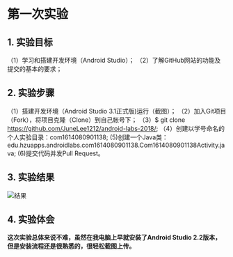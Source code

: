 # 第一次实验 

## 1. 实验目标
（1）学习和搭建开发环境（Android Studio）；
（2）了解GitHub网站的功能及提交的基本的要求；
## 2. 实验步骤
（1）搭建开发环境（Android Studio 3.1正式版)运行（截图）；
（2）加入Git项目（Fork），将项目克隆（Clone）到自己帐号下；
（3）$ git clone https://github.com/JuneLee1212/android-labs-2018/;
（4）创建以学号命名的个人实验目录：com1614080901138;
 (5)创建一个Java类：edu.hzuapps.androidlabs.com1614080901138.Com1614080901138Activity.java;
 (6)提交代码并发Pull Request。

## 3. 实验结果

![结果](https://github.com/imagic97/android-labs-2018/blob/master/com1614080901222/com1614080901222.png)
## 4. 实验体会

**这次实验总体来说不难，虽然在我电脑上早就安装了Android Studio 2.2版本，但是安装流程还是很熟悉的，很轻松截图上传。**
